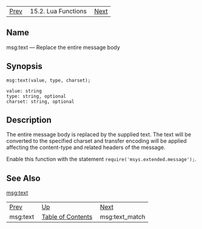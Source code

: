 |     |     |     |
| --- | --- | --- |
| [Prev](lua.ref.msg_text)  | 15.2. Lua Functions |  [Next](lua.ref.msg_text_match.php) |

<a name="lua.ref.msg_text1"></a>
## Name

msg:text — Replace the entire message body

<a name="idp25644976"></a>
## Synopsis

`msg:text(value, type, charset);`

```
value: string
type: string, optional
charset: string, optional
```
<a name="idp25647712"></a>
## Description

The entire message body is replaced by the supplied text. The text will be converted to the specified charset and transfer encoding will be applied affecting the content-type and related headers of the message.

Enable this function with the statement `require('msys.extended.message');`.

<a name="idp25650480"></a>
## See Also

[msg:text](lua.ref.msg_text "msg:text")

|     |     |     |
| --- | --- | --- |
| [Prev](lua.ref.msg_text)  | [Up](lua.function.details.php) |  [Next](lua.ref.msg_text_match.php) |
| msg:text  | [Table of Contents](index) |  msg:text_match |
